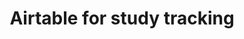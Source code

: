 ---
layout: page
title:  "Airtable for study tracking"
lang: en
category: "Tools"
permalink: "/airtable/"
trans_url: "/fr-needed/"
---
